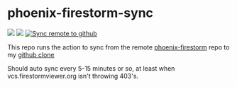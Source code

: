 # phoenix-firestorm-sync
![](https://badgen.net/github/last-commit/Kadah/phoenix-firestorm) ![](https://badgen.net/github/tag/Kadah/phoenix-firestorm) [![Sync remote to github](https://github.com/Kadah/phoenix-firestorm-sync/actions/workflows/git-sync.yml/badge.svg)](https://github.com/Kadah/phoenix-firestorm-sync/actions/workflows/git-sync.yml)


This repo runs the action to sync from the remote [phoenix-firestorm](https://vcs.firestormviewer.org/phoenix-firestorm) repo to my [github clone](https://github.com/Kadah/phoenix-firestorm)

Should auto sync every 5-15 minutes or so, at least when vcs.firestormviewer.org isn't throwing 403's.
 

